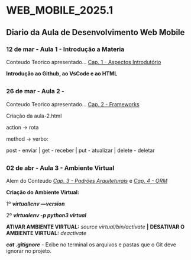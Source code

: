 # WEB_MOBILE_2025.1
## **Diario da Aula de Desenvolvimento Web Mobile**

### **12 de mar - Aula 1 - Introdução a Materia**

Conteudo Teorico apresentado...
[Cap. 1 - Aspectos Introdutório](https://www.notion.so/Cap-1-Aspectos-Introdut-rio-1b4ff6c3908a80d0b87dfa3a0640f179?pvs=25)

**Introdução ao Github, ao VsCode e ao HTML**
##
### **26 de mar - Aula 2 -**

Conteudo Teorico apresentado...
[Cap. 2 - Frameworks](https://www.notion.so/Cap-2-Frameworks-1c2ff6c3908a80e09d83fc6ea4a625c8?pvs=21)

Criação da aula-2.html

action -> rota

method -> verbo:

post - enviar | get  - receber | put  - atualizar | delete - deletar
##
### **02 de abr - Aula 3 - Ambiente Virtual**

Alem do Conteudo *[Cap. 3 - Padrões Arquiteturais](https://www.notion.so/Cap-3-Padr-es-Arquiteturais-1c9ff6c3908a80a3b3dbed50d7400903?pvs=25)* e *[Cap. 4 - ORM](https://www.notion.so/Cap-4-ORM-1c9ff6c3908a80dbaddac08ebe1ac360?pvs=25)*

**Criação do Ambiente Virtual:**

1º  ***virtuallenv —version***

2º  ***virtualenv -p python3 virtual***

**ATIVAR AMBIENTE VIRTUAL:** *source virtual/bin/activate*
**|**
**DESATIVAR O AMBIENTE VIRTUAL:** *deactivate* 

***cat .gitignore*** -  Exibe no terminal os arquivos e pastas que o Git deve ignorar no projeto.








